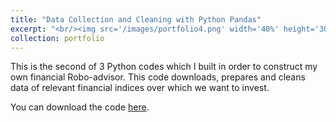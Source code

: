 ```yaml
---
title: "Data Collection and Cleaning with Python Pandas"
excerpt: "<br/><img src='/images/portfolio4.png' width='40%' height='30%'>"
collection: portfolio
---
```


This is the second of 3 Python codes which I built in order to construct my own financial Robo-advisor. This code downloads, prepares and cleans data of relevant financial indices over which we want to invest.

You can download the code [here](https://giannitallarita.github.io/files/01-Data_collector.ipynb).
